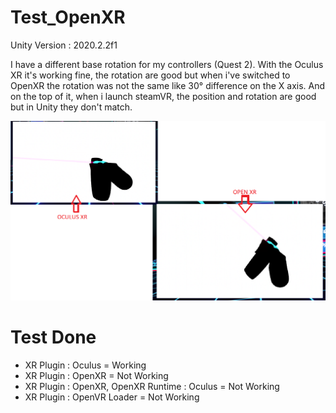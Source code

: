 # Test_OpenXR

Unity Version : 2020.2.2f1

I have a different base rotation for my controllers (Quest 2).
With the Oculus XR it's working fine, the rotation are good but when i've switched to OpenXR the rotation was not the same like 30° difference on the X axis.
And on the top of it, when i launch steamVR, the position and rotation are good but in Unity they don't match.

![alt text](https://github.com/PhantomDO/Test_OpenXR/blob/main/Image/OCULUSXR_OPENXR.png?raw=true)

# Test Done 

- XR Plugin : Oculus = Working
- XR Plugin : OpenXR = Not Working
- XR Plugin : OpenXR, OpenXR Runtime : Oculus = Not Working
- XR Plugin : OpenVR Loader = Not Working 

